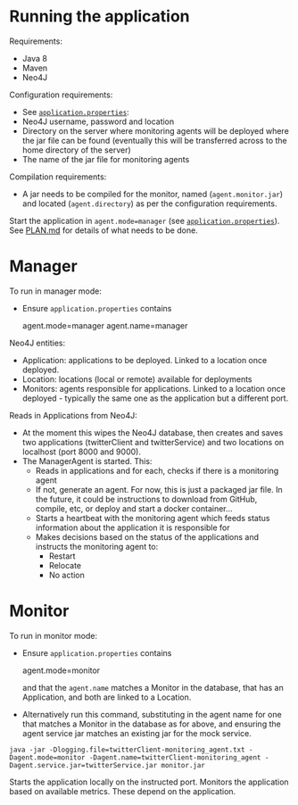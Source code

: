# Running the application

Requirements:
- Java 8
- Maven
- Neo4J

Configuration requirements:
- See [`application.properties`](https://github.com/katharinebeaumont/manager-monitor/blob/master/src/main/resources/application.properties):
 - Neo4J username, password and location
 - Directory on the server where monitoring agents will be deployed where the jar file can be found
 (eventually this will be transferred across to the home directory of the server)
 - The name of the jar file for monitoring agents

Compilation requirements:
- A jar needs to be compiled for the monitor, named (`agent.monitor.jar`) and located (`agent.directory`) as per the configuration requirements.

Start the application in `agent.mode=manager` (see [`application.properties`](https://github.com/katharinebeaumont/manager-monitor/blob/master/src/main/resources/application.properties)).
See [PLAN.md](https://github.com/katharinebeaumont/manager-monitor/blob/master/PLAN.md) for details of what needs to be done.

# Manager

To run in manager mode:
- Ensure `application.properties` contains

    agent.mode=manager
    agent.name=manager

Neo4J entities:
- Application: applications to be deployed. Linked to a location once deployed.
- Location: locations (local or remote) available for deployments
- Monitors: agents responsible for applications. Linked to a location once deployed - typically the same one as the application but a different port. 

Reads in Applications from Neo4J:
 - At the moment this wipes the Neo4J database, then creates and saves two applications (twitterClient and twitterService) and two locations on localhost (port 8000 and 9000).
 - The ManagerAgent is started. This:
    - Reads in applications and for each, checks if there is a monitoring agent
    - If not, generate an agent. For now, this is just a packaged jar file. In the future, it could be instructions to download from GitHub, compile, etc, or deploy and start a docker container…
    - Starts a heartbeat with the monitoring agent which feeds status information about the application it is responsible for
    - Makes decisions based on the status of the applications and instructs the monitoring agent to:
    	- Restart
    	- Relocate
    	- No action

# Monitor

To run in monitor mode:
- Ensure `application.properties` contains

    agent.mode=monitor
    
  and that the `agent.name` matches a Monitor in the database, that has an Application, and both are linked to a Location.
  
- Alternatively run this command, substituting in the agent name for one that matches a Monitor in the database as for above, and ensuring the agent service jar matches an existing jar for the mock service.

`java -jar -Dlogging.file=twitterClient-monitoring_agent.txt -Dagent.mode=monitor -Dagent.name=twitterClient-monitoring_agent -Dagent.service.jar=twitterService.jar monitor.jar`

Starts the application locally on the instructed port.
Monitors the application based on available metrics. These depend on the application.
